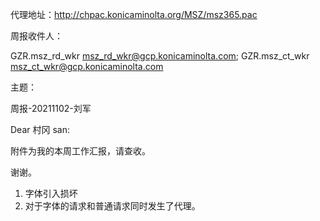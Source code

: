 代理地址：http://chpac.konicaminolta.org/MSZ/msz365.pac



周报收件人：

GZR.msz_rd_wkr <msz_rd_wkr@gcp.konicaminolta.com>; GZR.msz_ct_wkr <msz_ct_wkr@gcp.konicaminolta.com>

主题：

周报-20211102-刘军



Dear 村冈 san:

   附件为我的本周工作汇报，请查收。

谢谢。





1. 字体引入损坏
2. 对于字体的请求和普通请求同时发生了代理。


